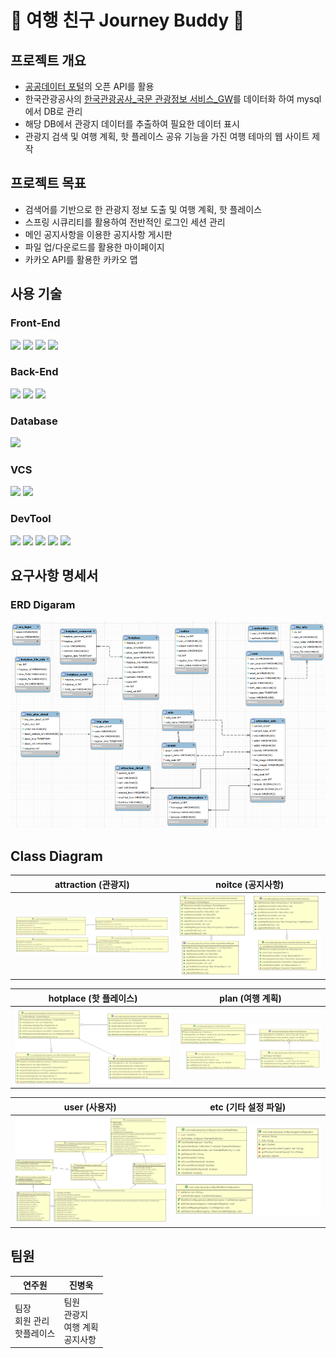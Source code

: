 # 🛬 여행 친구 Journey Buddy 🛫

## 프로젝트 개요

- [공공데이터 포털](http://data.go.kr)의 오픈 API를 활용
- 한국관광공사의 [한국관광공사\_국문 관광정보 서비스\_GW](https://www.data.go.kr/data/15101578/openapi.do)를 데이터화 하여 mysql에서 DB로 관리
- 해당 DB에서 관광지 데이터를 추출하여 필요한 데이터 표시
- 관광지 검색 및 여행 계획, 핫 플레이스 공유 기능을 가진 여행 테마의 웹 사이트 제작


## 프로젝트 목표

- 검색어를 기반으로 한 관광지 정보 도출 및 여행 계획, 핫 플레이스
- 스프링 시큐리티를 활용하여 전반적인 로그인 세션 관리
- 메인 공지사항을 이용한 공지사항 게시판
- 파일 업/다운로드를 활용한 마이페이지
- 카카오 API를 활용한 카카오 맵


## 사용 기술

### Front-End

<div>
  <img src="https://img.shields.io/badge/Vue.js [2.7.14]-4FC08D?style=for-the-badge&logo=Vue.js&logoColor=white" />
  <img src="https://img.shields.io/badge/HTML5-E34F26?style=for-the-badge&logo=HTML5&logoColor=white">
  <img src="https://img.shields.io/badge/CSS3-1572B6?style=for-the-badge&logo=CSS3&logoColor=white" />
  <img src="https://img.shields.io/badge/JavaScript-F7DF1E?style=for-the-badge&logo=JavaScript&logoColor=white" />
</div>

### Back-End

<div>
  <img src="https://img.shields.io/badge/Java [8]-007396?style=for-the-badge&logo=Java&logoColor=white" />
  <img src="https://img.shields.io/badge/Spring Boot [2.7.11]-6DB33F?style=for-the-badge&logo=Spring Boot&logoColor=white" />
  <img src="https://img.shields.io/badge/Spring Security [2.5.0]-6DB33F?style=for-the-badge&logo=Spring Security&logoColor=white" />
</div>

### Database

<div>
  <img src="https://img.shields.io/badge/MySQL [8.0.32]-4479A1?style=for-the-badge&logo=MySQL&logoColor=white" />
</div>

### VCS

<div>
  <img src="https://img.shields.io/badge/Git-F05032?style=for-the-badge&logo=Git&logoColor=white" />
  <img src="https://img.shields.io/badge/GitLab-F05032?style=for-the-badge&logo=GitLab&logoColor=white" />
</div>

### DevTool

<div>
  <img src="https://img.shields.io/badge/Visual Studio Code-007ACC?style=for-the-badge&logo=Visual Studio Code&logoColor=white" />
  <img src="https://img.shields.io/badge/Eclipse IDE-2C2255?style=for-the-badge&logo=Eclipse IDE&logoColor=white" />
  <img src="https://img.shields.io/badge/STS [3.9.14]-6DB33F?style=for-the-badge&logo=Spring&logoColor=white" />
  <img src="https://img.shields.io/badge/Work Bench [8.0]-4479A1?style=for-the-badge&logo=MySQL&logoColor=white" />
  <img src="https://img.shields.io/badge/Postman-FF6C37?style=for-the-badge&logo=Postman&logoColor=white" />
</div>


## 요구사항 명세서

### ERD Digaram

![ERD-Diagram](/README_IMG/DB/ERD%20Diagram.png)

## Class Diagram

| attraction (관광지) | noitce (공지사항) |
| --- | --- |
| ![attraction](/README_IMG/Class_Diagram/class_diagram_01.PNG) | ![notice](/README_IMG/Class_Diagram/class_diagram_03.PNG) |

| hotplace (핫 플레이스) | plan (여행 계획) |
| --- | --- |
| ![notice](README_IMG/Class_Diagram/class_diagram_04.PNG) | ![plan](README_IMG/Class_Diagram/class_diagram_05.PNG) | 

| user (사용자) | etc (기타 설정 파일) |
| --- | --- |
| ![user](README_IMG/Class_Diagram/class_diagram_06.PNG) | ![etc](/README_IMG/Class_Diagram/class_diagram_02.PNG) | 


## 팀원

| 연주원 | 진병욱 |
| --- | --- |
| 팀장 <br>회원 관리 <br>핫플레이스 | 팀원 <br>관광지 <br>여행 계획 <br>공지사항 |
